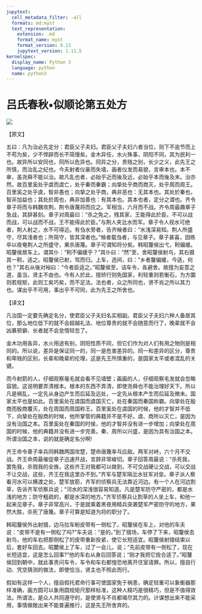 ```yaml
---
jupytext:
  cell_metadata_filter: -all
  formats: md:myst
  text_representation:
    extension: .md
    format_name: myst
    format_version: 0.13
    jupytext_version: 1.11.5
kernelspec:
  display_name: Python 3
  language: python
  name: python3
---
```

# 吕氏春秋&#8226;似顺论第五处方

![](image/cover.jpg)

【原文】

五曰：凡为治必先定分：君臣父子夫妇。君臣父子夫妇六者当位，则下不逾节而上不苟为矣，少不悍辟而长不简慢矣。金木异任，水火殊事，阴阳不同，其为民利一也。故异所以安同也，同所以危异也。同异之分，贵贱之别，长少之义，此先王之所慎，而治乱之纪也。今夫射者仪豪而失墙，画者仪发而易貌，言审本也。本不审，虽尧舜不能以治。故凡乱也者，必始乎近而後及远，必始乎本而後及末。治亦然。故百里奚处乎虞而虞亡，处乎秦而秦霸；向挚处乎商而商灭，处乎周而周王。百里奚之处乎虞，智非愚也；向挚之处乎商，典非恶也：无其本也。其处於秦也，智非加益也；其处於周也，典非加善也：有其本也。其本也者，定分之谓也。齐令章子将而与韩魏攻荆，荆令唐蔑将而应之。军相当，六月而不战。齐令周最趣章子急战，其辞甚刻。章子对周最曰：“杀之免之，残其家，王能得此於臣。不可以战而战，可以战而不战，王不能得此於臣。”与荆人夹沘水而军。章子令人视水可绝者，荆人射之，水不可得近。有刍水旁者，告齐候者曰：“水浅深易知。荆人所盛守，尽其浅者也；所简守，皆其深者也。”候者载刍者，与见章子。章子甚喜，因练卒以夜奄荆人之所盛守，果杀唐蔑。章子可谓知将分矣。韩昭釐侯出弋，靷偏缓。昭釐侯居车上。谓其仆：“靷不偏缓乎？”其仆曰：“然”至，舍昭釐侯射鸟，其右摄其一靷，适之。昭釐侯已射，驾而归。上车，选间，曰：“乡者釐偏缓，今适，何也？”其右从後对裕曰：“今者臣适之。”昭釐侯至，诘车令，各避舍。故擅为妄意之道，虽当，贤主不由也。今有人於此，擅矫行则免国家，利轻重则若衡石，为方圜则若规矩，此则工矣巧矣，而不足法。法也者，众之所同也，贤不肖之所以其力也。谋出乎不可用，事出乎不可同，此为先王之所舍也。

【译文】

凡治国一定要先确定名分，使君臣父子夫妇名实相副。君臣父子夫妇六种人备居其位，那么地位低下的就不会超越礼法、地位尊贵的就不会随意而行了，晚辈就不会凶暴邪僻、长者就不会怠惰轻忽了。

金木功用各异，水火用途有别，阴阳性质不同，但它们作为对人们有用之物则是相同的。所以说，差异是保证同一的，同一是危害差异的。同一和差异的区分，尊贵和卑贱的区别，长辈和晚辈的伦理，这是先王所慎重的，是国家太平或者混乱的关键。

而今射箭的人，仔细观察毫毛就会看不见墙壁；画画的人，仔细观察毛发就会忽略容貌。这说明要弄清根本。根本的东西不弄清，即使尧舜也不能治理好天下。所以凡是祸乱，一定先从身边产生而后延及远处，一定先从根本产生而后延及微未。国家太平也是如此。百里奚处在虞国而虞国灭亡，处在秦国而秦国称霸。向挚处在殷商而殷商覆灭，处在周国而周国称王。百里奚处在虞国的时候，他的才智并不低下，向挚处在殷商的时候，他所掌管的典籍并不是不好。虞、商所以灭亡，是因为没有治国之本。百里奚处在秦国的时侯，他的才智并没有进一步增加；向挚处在周国的时候，他的典籍并没有进一步完善。秦、周所以兴盛，是因为具有治国之本。所谓治国之本，说的就是确定名分啊!

齐王命令章子率兵同韩魏两国攻楚，楚命唐篾率乓应敌。两军对峙，六个月不交战。齐王命周最催促章子迅速开战，言辞非常峻切。章子回答周最说：“杀死我，罢免我，杀戮我的全族，这些齐王对我都可以做到，不可交战硬让交战，可以交战不让交战，这些，齐王在我这里办不到。”齐军与楚军隔沘水驻军对垒。章子派人察看河水可以横渡之处，楚军放箭，齐军的侦察兵无法靠近河边。有一个人在河边割草，告诉齐军侦察兵说；“河水的深浅很容易知道。凡是楚军防守严密的，都是水浅的地方；防守粗疏的，都是水深的地方。”齐军侦察兵让割草的人坐上车，和他一起来见章子。章子非常高兴，于是就乘着黑夜用精兵突袭楚军严密防守的地方，果然大胜，杀死了唐篾。章子可算是知道为将的职分了。

韩昭釐侯外出射猎，边马拉车盼皮带有一侧松了。昭釐侯在车上，对他的车夫说：“皮带不是有一侧松了吗?”车夫说：“是的。”到了猎场，车停了下来，昭釐侯去射鸟，他的车右把那侧松了的皮带重新拴紧，使它长短适宜。昭釐侯射猎结束以后，套好车回去。昭麓侯上了车，过了一会儿，说；“先前皮带有一侧松了，现在长短适宜，这是怎么回事?”他的车右从身后回答说；“刚才我把它拴合适了。”昭釐侯回到朝中，就此事责问车令，车令和车右都惶恐地离开住室请罪。所以，擅自行动、凭空猜测的做法，即使恰当，贤主也不照此而行。

假如有这样一个人，擅自假托君命行事可使国家免于祸患，确定轻重可以象衡器那样准确，画方圆可以象用圆规矩尺那样标准，这种人精巧是很精巧，但是不值得效法。所谓法，是众人共同遵守的，是使贤与不肖都竭尽其力的。计谋想出来不能采用，事情做敞出来不能普遍推行，这是先王所舍弃的。



